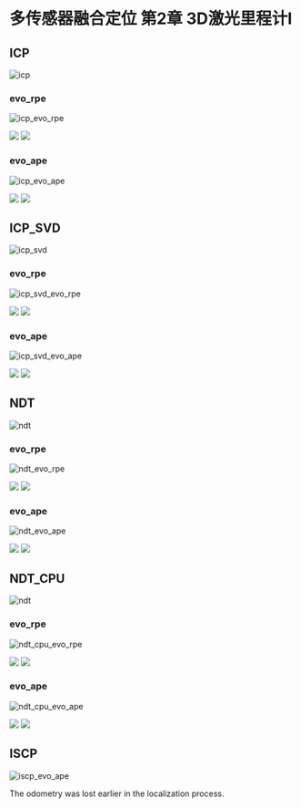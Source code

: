 # 多传感器融合定位 第2章 3D激光里程计I

## ICP

![icp](https://github.com/kangqi-ni/sensor_fusion_for_localization_learning/blob/master/assignments/02-lidar-odometry-basic/docs/ICP.png)

### evo_rpe 

![icp_evo_rpe](https://github.com/kangqi-ni/sensor_fusion_for_localization_learning/blob/master/assignments/02-lidar-odometry-basic/docs/icp_rpe.png)

<img src="https://github.com/kangqi-ni/sensor_fusion_for_localization_learning/blob/master/assignments/02-lidar-odometry-basic/docs/icp_rpe_raw.png">

<img src="https://github.com/kangqi-ni/sensor_fusion_for_localization_learning/blob/master/assignments/02-lidar-odometry-basic/docs/icp_rpe_map.png">

### evo_ape
![icp_evo_ape](https://github.com/kangqi-ni/sensor_fusion_for_localization_learning/blob/master/assignments/02-lidar-odometry-basic/docs/icp_ape.png)

<img src="https://github.com/kangqi-ni/sensor_fusion_for_localization_learning/blob/master/assignments/02-lidar-odometry-basic/docs/icp_ape_raw.png">

<img src="https://github.com/kangqi-ni/sensor_fusion_for_localization_learning/blob/master/assignments/02-lidar-odometry-basic/docs/icp_ape_map.png">

## ICP_SVD

![icp_svd](https://github.com/kangqi-ni/sensor_fusion_for_localization_learning/blob/master/assignments/02-lidar-odometry-basic/docs/ICP_SVD.png)

### evo_rpe 

![icp_svd_evo_rpe](https://github.com/kangqi-ni/sensor_fusion_for_localization_learning/blob/master/assignments/02-lidar-odometry-basic/docs/icp_svd_rpe.png)

<img src="https://github.com/kangqi-ni/sensor_fusion_for_localization_learning/blob/master/assignments/02-lidar-odometry-basic/docs/icp_svd_rpe_raw.png">

<img src="https://github.com/kangqi-ni/sensor_fusion_for_localization_learning/blob/master/assignments/02-lidar-odometry-basic/docs/icp_svd_rpe_map.png">

### evo_ape
![icp_svd_evo_ape](https://github.com/kangqi-ni/sensor_fusion_for_localization_learning/blob/master/assignments/02-lidar-odometry-basic/docs/icp_svd_ape.png)

<img src="https://github.com/kangqi-ni/sensor_fusion_for_localization_learning/blob/master/assignments/02-lidar-odometry-basic/docs/icp_svd_ape_raw.png">

<img src="https://github.com/kangqi-ni/sensor_fusion_for_localization_learning/blob/master/assignments/02-lidar-odometry-basic/docs/icp_svd_ape_map.png">

## NDT

![ndt](https://github.com/kangqi-ni/sensor_fusion_for_localization_learning/blob/master/assignments/02-lidar-odometry-basic/docs/NDT.png)

### evo_rpe 

![ndt_evo_rpe](https://github.com/kangqi-ni/sensor_fusion_for_localization_learning/blob/master/assignments/02-lidar-odometry-basic/docs/ndt_rpe.png)

<img src="https://github.com/kangqi-ni/sensor_fusion_for_localization_learning/blob/master/assignments/02-lidar-odometry-basic/docs/ndt_rpe_raw.png">

<img src="https://github.com/kangqi-ni/sensor_fusion_for_localization_learning/blob/master/assignments/02-lidar-odometry-basic/docs/ndt_rpe_map.png">

### evo_ape

![ndt_evo_ape](https://github.com/kangqi-ni/sensor_fusion_for_localization_learning/blob/master/assignments/02-lidar-odometry-basic/docs/ndt_ape.png)

<img src="https://github.com/kangqi-ni/sensor_fusion_for_localization_learning/blob/master/assignments/02-lidar-odometry-basic/docs/ndt_ape_raw.png">

<img src="https://github.com/kangqi-ni/sensor_fusion_for_localization_learning/blob/master/assignments/02-lidar-odometry-basic/docs/ndt_ape_map.png">

## NDT_CPU

![ndt](https://github.com/kangqi-ni/sensor_fusion_for_localization_learning/blob/master/assignments/02-lidar-odometry-basic/docs/NDT_CPU.png)

### evo_rpe 

![ndt_cpu_evo_rpe](https://github.com/kangqi-ni/sensor_fusion_for_localization_learning/blob/master/assignments/02-lidar-odometry-basic/docs/ndt_cpu_rpe.png)

<img src="https://github.com/kangqi-ni/sensor_fusion_for_localization_learning/blob/master/assignments/02-lidar-odometry-basic/docs/ndt_cpu_rpe_raw.png">

<img src="https://github.com/kangqi-ni/sensor_fusion_for_localization_learning/blob/master/assignments/02-lidar-odometry-basic/docs/ndt_cpu_rpe_map.png">

### evo_ape

![ndt_cpu_evo_ape](https://github.com/kangqi-ni/sensor_fusion_for_localization_learning/blob/master/assignments/02-lidar-odometry-basic/docs/ndt_cpu_ape.png)

<img src="https://github.com/kangqi-ni/sensor_fusion_for_localization_learning/blob/master/assignments/02-lidar-odometry-basic/docs/ndt_cpu_ape_raw.png">

<img src="https://github.com/kangqi-ni/sensor_fusion_for_localization_learning/blob/master/assignments/02-lidar-odometry-basic/docs/ndt_cpu_ape_map.png">

## ISCP

![iscp_evo_ape](https://github.com/kangqi-ni/sensor_fusion_for_localization_learning/blob/master/assignments/02-lidar-odometry-basic/docs/SICP.png)

The odometry was lost earlier in the localization process.


